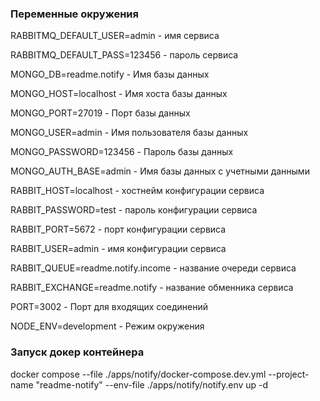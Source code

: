 ### Переменные окружения

RABBITMQ_DEFAULT_USER=admin - имя сервиса

RABBITMQ_DEFAULT_PASS=123456 - пароль сервиса

MONGO_DB=readme.notify - Имя базы данных

MONGO_HOST=localhost - Имя хоста базы данных

MONGO_PORT=27019 - Порт базы данных

MONGO_USER=admin - Имя пользователя базы данных

MONGO_PASSWORD=123456 - Пароль базы данных

MONGO_AUTH_BASE=admin - Имя базы данных с учетными данными

RABBIT_HOST=localhost - хостнейм конфигурации сервиса

RABBIT_PASSWORD=test - пароль конфигурации сервиса

RABBIT_PORT=5672 - порт конфигурации сервиса

RABBIT_USER=admin - имя конфигурации сервиса

RABBIT_QUEUE=readme.notify.income - название очереди сервиса

RABBIT_EXCHANGE=readme.notify - название обменника сервиса

PORT=3002 - Порт для входящих соединений

NODE_ENV=development - Режим окружения

### Запуск докер контейнера

docker compose --file ./apps/notify/docker-compose.dev.yml --project-name "readme-notify" --env-file ./apps/notify/notify.env up -d